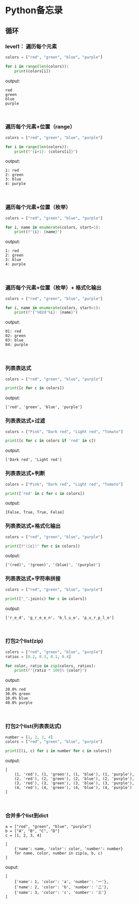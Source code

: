 # Python备忘录

## 循环

### level1： 遍历每个元素
```python
colors = ["red", "green", "blue", "purple"]

for i in range(len(colors)):
    print(colors[i])
```

output:
```
red
green
blue
purple
```

<br>

### 遍历每个元素+位置（range）

```python
colors = ["red", "green", "blue", "purple"]

for i in range(len(colors)):
    print(f"{i+1}: {colors[i]}")
```

output:
```
1: red
2: green
3: blue
4: purple
```

<br>


### 遍历每个元素+位置（枚举）

```python
colors = ["red", "green", "blue", "purple"]

for i, name in enumerate(colors, start=1):
    print(f"{i}: {name}")
```

output:
```
1: red
2: green
3: blue
4: purple
```

<br>


### 遍历每个元素+位置（枚举）+ 格式化输出

```python
colors = ["red", "green", "blue", "purple"]

for i, name in enumerate(colors, start=1):
    print(f"{'%02d'%i}: {name}")
```

output:
```
01: red
02: green
03: blue
04: purple
```

<br>


### 列表表达式

```python
colors = ["red", "green", "blue", "purple"]

print([c for c in colors])
```

output:
```
['red', 'green', 'blue', 'purple']
```

### 列表表达式+过滤

```python
colors = ["Pink", "Dark red", "Light red", "Tomato"]

print([c for c in colors if 'red' in c])
```

output:
```
['Dark red', 'Light red']
```

### 列表表达式+判断

```python
colors = ["Pink", "Dark red", "Light red", "Tomato"]

print(['red' in c for c in colors])
```

output:
```
[False, True, True, False]
```

### 列表表达式+格式化输出

```python
colors = ["red", "green", "blue", "purple"]

print([f"({c})" for c in colors])
```

output:
```
['(red)', '(green)', '(blue)', '(purple)']
```

### 列表表达式+字符串拼接

```python
colors = ["red", "green", "blue", "purple"]

print(["_".join(c) for c in colors])
```

output:
```
['r_e_d', 'g_r_e_e_n', 'b_l_u_e', 'p_u_r_p_l_e']
```

<br>


### 打包2个list(zip)

```python
colors = ["red", "green", "blue", "purple"]
ratios = [0.2, 0.3, 0.1, 0.4]

for color, ratio in zip(colors, ratios):
    print(f"{ratio * 100}% {color}")
```

output:
```
20.0% red
30.0% green
10.0% blue
40.0% purple
```

<br>


### 打包2个list(列表表达式)

```python
number = [1, 2, 3, 4]
colors = ["red", "green", "blue", "purple"]

print([(i, c) for i in number for c in colors])
```

output:
```
[
    (1, 'red'), (1, 'green'), (1, 'blue'), (1, 'purple'), 
    (2, 'red'), (2, 'green'), (2, 'blue'), (2, 'purple'), 
    (3, 'red'), (3, 'green'), (3, 'blue'), (3, 'purple'), 
    (4, 'red'), (4, 'green'), (4, 'blue'), (4, 'purple')
]
```

<br>


### 合并多个list到dict

```
a = ["red", "green", "blue", "purple"]
b = ["A", "B", "C", "D"]
c = [1, 2, 3, 4]

[
    {'name': name, 'color': color, 'number': number}
    for name, color, number in zip(a, b, c)
]
```

ouput:
```
[
    {'name': 1, 'color': 'a', 'number': '一'},
    {'name': 2, 'color': 'b', 'number': '二'}, 
    {'name': 3, 'color': 'c', 'number': '三'}
]
```

<br>

